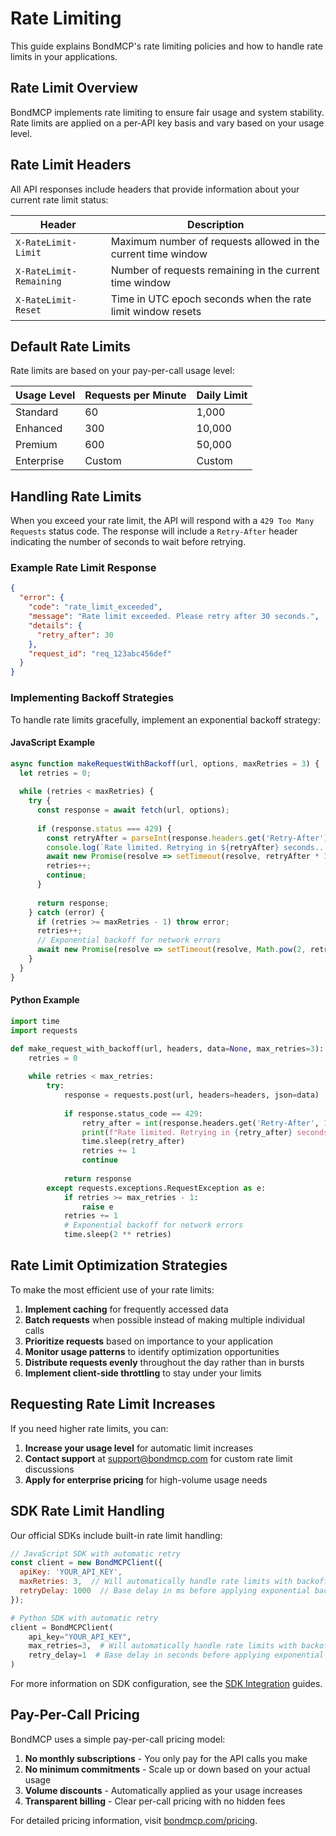 # Rate Limiting

This guide explains BondMCP's rate limiting policies and how to handle rate limits in your applications.

## Rate Limit Overview

BondMCP implements rate limiting to ensure fair usage and system stability. Rate limits are applied on a per-API key basis and vary based on your usage level.

## Rate Limit Headers

All API responses include headers that provide information about your current rate limit status:

| Header | Description |
|--------|-------------|
| `X-RateLimit-Limit` | Maximum number of requests allowed in the current time window |
| `X-RateLimit-Remaining` | Number of requests remaining in the current time window |
| `X-RateLimit-Reset` | Time in UTC epoch seconds when the rate limit window resets |

## Default Rate Limits

Rate limits are based on your pay-per-call usage level:

| Usage Level | Requests per Minute | Daily Limit |
|-------------|---------------------|------------|
| Standard | 60 | 1,000 |
| Enhanced | 300 | 10,000 |
| Premium | 600 | 50,000 |
| Enterprise | Custom | Custom |

## Handling Rate Limits

When you exceed your rate limit, the API will respond with a `429 Too Many Requests` status code. The response will include a `Retry-After` header indicating the number of seconds to wait before retrying.

### Example Rate Limit Response

```json
{
  "error": {
    "code": "rate_limit_exceeded",
    "message": "Rate limit exceeded. Please retry after 30 seconds.",
    "details": {
      "retry_after": 30
    },
    "request_id": "req_123abc456def"
  }
}
```

### Implementing Backoff Strategies

To handle rate limits gracefully, implement an exponential backoff strategy:

#### JavaScript Example

```javascript
async function makeRequestWithBackoff(url, options, maxRetries = 3) {
  let retries = 0;
  
  while (retries < maxRetries) {
    try {
      const response = await fetch(url, options);
      
      if (response.status === 429) {
        const retryAfter = parseInt(response.headers.get('Retry-After') || '1');
        console.log(`Rate limited. Retrying in ${retryAfter} seconds...`);
        await new Promise(resolve => setTimeout(resolve, retryAfter * 1000));
        retries++;
        continue;
      }
      
      return response;
    } catch (error) {
      if (retries >= maxRetries - 1) throw error;
      retries++;
      // Exponential backoff for network errors
      await new Promise(resolve => setTimeout(resolve, Math.pow(2, retries) * 1000));
    }
  }
}
```

#### Python Example

```python
import time
import requests

def make_request_with_backoff(url, headers, data=None, max_retries=3):
    retries = 0
    
    while retries < max_retries:
        try:
            response = requests.post(url, headers=headers, json=data)
            
            if response.status_code == 429:
                retry_after = int(response.headers.get('Retry-After', 1))
                print(f"Rate limited. Retrying in {retry_after} seconds...")
                time.sleep(retry_after)
                retries += 1
                continue
                
            return response
        except requests.exceptions.RequestException as e:
            if retries >= max_retries - 1:
                raise e
            retries += 1
            # Exponential backoff for network errors
            time.sleep(2 ** retries)
```

## Rate Limit Optimization Strategies

To make the most efficient use of your rate limits:

1. **Implement caching** for frequently accessed data
2. **Batch requests** when possible instead of making multiple individual calls
3. **Prioritize requests** based on importance to your application
4. **Monitor usage patterns** to identify optimization opportunities
5. **Distribute requests evenly** throughout the day rather than in bursts
6. **Implement client-side throttling** to stay under your limits

## Requesting Rate Limit Increases

If you need higher rate limits, you can:

1. **Increase your usage level** for automatic limit increases
2. **Contact support** at support@bondmcp.com for custom rate limit discussions
3. **Apply for enterprise pricing** for high-volume usage needs

## SDK Rate Limit Handling

Our official SDKs include built-in rate limit handling:

```javascript
// JavaScript SDK with automatic retry
const client = new BondMCPClient({
  apiKey: 'YOUR_API_KEY',
  maxRetries: 3,  // Will automatically handle rate limits with backoff
  retryDelay: 1000  // Base delay in ms before applying exponential backoff
});
```

```python
# Python SDK with automatic retry
client = BondMCPClient(
    api_key="YOUR_API_KEY",
    max_retries=3,  # Will automatically handle rate limits with backoff
    retry_delay=1  # Base delay in seconds before applying exponential backoff
)
```

For more information on SDK configuration, see the [SDK Integration](../sdks/) guides.

## Pay-Per-Call Pricing

BondMCP uses a simple pay-per-call pricing model:

1. **No monthly subscriptions** - You only pay for the API calls you make
2. **No minimum commitments** - Scale up or down based on your actual usage
3. **Volume discounts** - Automatically applied as your usage increases
4. **Transparent billing** - Clear per-call pricing with no hidden fees

For detailed pricing information, visit [bondmcp.com/pricing](https://bondmcp.com/pricing).
